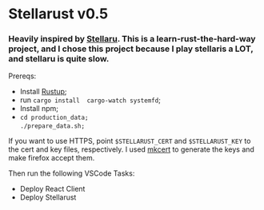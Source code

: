 # Stellarust v0.5

### Heavily inspired by [Stellaru](https://github.com/benreid24/Stellaru). This is a learn-rust-the-hard-way project, and I chose this project because I play stellaris a LOT, and stellaru is quite slow. 

Prereqs:

- Install [Rustup](https://rustup.rs/);
- run `cargo install  cargo-watch systemfd`;
- Install npm;
- `cd production_data;`<br />`./prepare_data.sh;`

If you want to use HTTPS, point `$STELLARUST_CERT` and `$STELLARUST_KEY` to the cert and key files, respectively. I used [mkcert](https://github.com/FiloSottile/mkcert) to generate the keys and make firefox accept them.


Then run the following VSCode Tasks:
- Deploy React Client
- Deploy Stellarust

